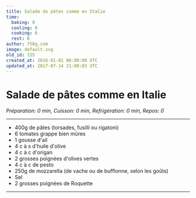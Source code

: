 ```yaml
---
title: Salade de pâtes comme en Italie
time:
  baking: 0
  cooling: 0
  cooking: 0
  rest: 0
author: 750g.com
image: default.svg
old_id: 335
created_at: 2016-01-01 00:00:00 UTC
updated_at: 2017-07-14 21:08:03 UTC
---
```


# Salade de pâtes comme en Italie

_Préparation: 0 min, Cuisson: 0 min, Refrigération: 0 min, Repos: 0_

---

- 400g de pâtes (torsades, fusilli ou rigatoni)
- 6 tomates grappe bien mûres
- 1 gousse d'ail
- 4 c à s d'huile d'olive
- 4 c à c d'origan
- 2 grosses poignées d'olives vertes
- 4 c à c de pesto
- 250g de mozzarella (de vache ou de bufflonne, selon les goûts)
- Sel
- 2 grosses poignées de Roquette

---
